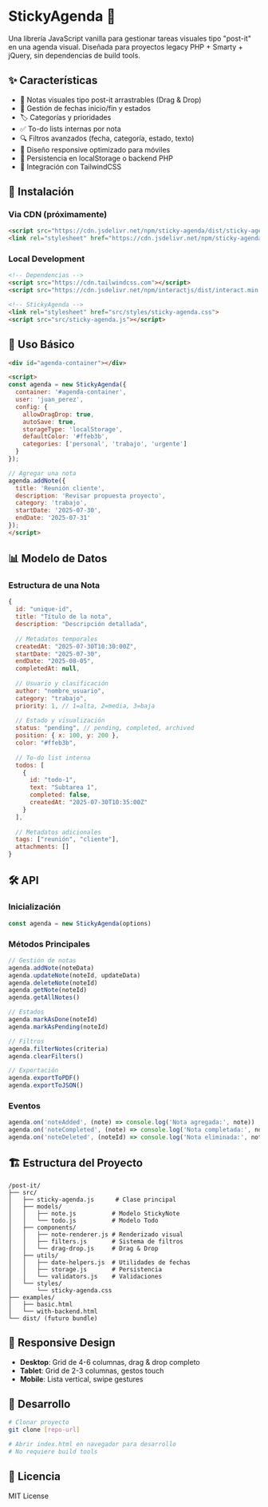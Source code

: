 # StickyAgenda 📝

Una librería JavaScript vanilla para gestionar tareas visuales tipo "post-it" en una agenda visual. Diseñada para proyectos legacy PHP + Smarty + jQuery, sin dependencias de build tools.

## ✨ Características

- 📌 Notas visuales tipo post-it arrastrables (Drag & Drop)
- 📅 Gestión de fechas inicio/fin y estados
- 🏷️ Categorías y prioridades
- ✅ To-do lists internas por nota
- 🔍 Filtros avanzados (fecha, categoría, estado, texto)
- 📱 Diseño responsive optimizado para móviles
- 💾 Persistencia en localStorage o backend PHP
- 🎨 Integración con TailwindCSS

## 🚀 Instalación

### Via CDN (próximamente)
```html
<script src="https://cdn.jsdelivr.net/npm/sticky-agenda/dist/sticky-agenda.min.js"></script>
<link rel="stylesheet" href="https://cdn.jsdelivr.net/npm/sticky-agenda/dist/sticky-agenda.min.css">
```

### Local Development
```html
<!-- Dependencias -->
<script src="https://cdn.tailwindcss.com"></script>
<script src="https://cdn.jsdelivr.net/npm/interactjs/dist/interact.min.js"></script>

<!-- StickyAgenda -->
<link rel="stylesheet" href="src/styles/sticky-agenda.css">
<script src="src/sticky-agenda.js"></script>
```

## 📖 Uso Básico

```html
<div id="agenda-container"></div>

<script>
const agenda = new StickyAgenda({
  container: '#agenda-container',
  user: 'juan_perez',
  config: {
    allowDragDrop: true,
    autoSave: true,
    storageType: 'localStorage',
    defaultColor: '#ffeb3b',
    categories: ['personal', 'trabajo', 'urgente']
  }
});

// Agregar una nota
agenda.addNote({
  title: 'Reunión cliente',
  description: 'Revisar propuesta proyecto',
  category: 'trabajo',
  startDate: '2025-07-30',
  endDate: '2025-07-31'
});
</script>
```

## 📊 Modelo de Datos

### Estructura de una Nota
```javascript
{
  id: "unique-id",
  title: "Título de la nota",
  description: "Descripción detallada",
  
  // Metadatos temporales
  createdAt: "2025-07-30T10:30:00Z",
  startDate: "2025-07-30",
  endDate: "2025-08-05",
  completedAt: null,
  
  // Usuario y clasificación
  author: "nombre_usuario",
  category: "trabajo",
  priority: 1, // 1=alta, 2=media, 3=baja
  
  // Estado y visualización
  status: "pending", // pending, completed, archived
  position: { x: 100, y: 200 },
  color: "#ffeb3b",
  
  // To-do list interna
  todos: [
    {
      id: "todo-1",
      text: "Subtarea 1",
      completed: false,
      createdAt: "2025-07-30T10:35:00Z"
    }
  ],
  
  // Metadatos adicionales
  tags: ["reunión", "cliente"],
  attachments: []
}
```

## 🛠️ API

### Inicialización
```javascript
const agenda = new StickyAgenda(options)
```

### Métodos Principales
```javascript
// Gestión de notas
agenda.addNote(noteData)
agenda.updateNote(noteId, updateData)
agenda.deleteNote(noteId)
agenda.getNote(noteId)
agenda.getAllNotes()

// Estados
agenda.markAsDone(noteId)
agenda.markAsPending(noteId)

// Filtros
agenda.filterNotes(criteria)
agenda.clearFilters()

// Exportación
agenda.exportToPDF()
agenda.exportToJSON()
```

### Eventos
```javascript
agenda.on('noteAdded', (note) => console.log('Nota agregada:', note))
agenda.on('noteCompleted', (note) => console.log('Nota completada:', note))
agenda.on('noteDeleted', (noteId) => console.log('Nota eliminada:', noteId))
```

## 🏗️ Estructura del Proyecto

```
/post-it/
├── src/
│   ├── sticky-agenda.js      # Clase principal
│   ├── models/
│   │   ├── note.js          # Modelo StickyNote
│   │   └── todo.js          # Modelo Todo
│   ├── components/
│   │   ├── note-renderer.js # Renderizado visual
│   │   ├── filters.js       # Sistema de filtros
│   │   └── drag-drop.js     # Drag & Drop
│   ├── utils/
│   │   ├── date-helpers.js  # Utilidades de fechas
│   │   ├── storage.js       # Persistencia
│   │   └── validators.js    # Validaciones
│   └── styles/
│       └── sticky-agenda.css
├── examples/
│   ├── basic.html
│   └── with-backend.html
└── dist/ (futuro bundle)
```

## 📱 Responsive Design

- **Desktop**: Grid de 4-6 columnas, drag & drop completo
- **Tablet**: Grid de 2-3 columnas, gestos touch
- **Mobile**: Lista vertical, swipe gestures

## 🔧 Desarrollo

```bash
# Clonar proyecto
git clone [repo-url]

# Abrir index.html en navegador para desarrollo
# No requiere build tools
```

## 📄 Licencia

MIT License
